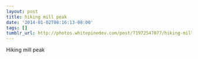 ```yaml
---
layout: post
title: hiking mill peak
date: '2014-01-02T08:16:13-08:00'
tags: []
tumblr_url: http://photos.whitepinedev.com/post/71972547077/hiking-mill-peak
---
```

Hiking mill peak
